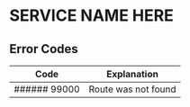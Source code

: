 # SERVICE NAME HERE

## Error Codes

| Code         | Explanation         |
|--------------|---------------------|
| ###### 99000 | Route was not found |

